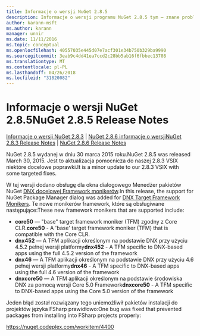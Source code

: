 ```yaml
---
title: Informacje o wersji NuGet 2.8.5
description: Informacje o wersji programu NuGet 2.8.5 tym — znane problemy, poprawki, dodatkowe funkcje i dcr.
author: karann-msft
ms.author: karann
manager: unnir
ms.date: 11/11/2016
ms.topic: conceptual
ms.openlocfilehash: 40557035e445d07e7acf301e34b750b329ba9990
ms.sourcegitcommit: 3eab9c4dd41ea7ccd2c28bb5ab16f6fbbec13708
ms.translationtype: MT
ms.contentlocale: pl-PL
ms.lasthandoff: 04/26/2018
ms.locfileid: "31820082"
---
```

# <a name="nuget-285-release-notes"></a><span data-ttu-id="ec268-103">Informacje o wersji NuGet 2.8.5</span><span class="sxs-lookup"><span data-stu-id="ec268-103">NuGet 2.8.5 Release Notes</span></span>

<span data-ttu-id="ec268-104">[Informacje o wersji NuGet 2.8.3](../release-notes/nuget-2.8.3.md) | [NuGet 2.8.6 informacje o wersji](../release-notes/nuget-2.8.6.md)</span><span class="sxs-lookup"><span data-stu-id="ec268-104">[NuGet 2.8.3 Release Notes](../release-notes/nuget-2.8.3.md) | [NuGet 2.8.6 Release Notes](../release-notes/nuget-2.8.6.md)</span></span>

<span data-ttu-id="ec268-105">NuGet 2.8.5 wydanej w dniu 30 marca 2015 roku.</span><span class="sxs-lookup"><span data-stu-id="ec268-105">NuGet 2.8.5 was released March 30, 2015.</span></span> <span data-ttu-id="ec268-106">Jest to aktualizacja pomocnicza do naszej 2.8.3 VSIX niektóre docelowe poprawki.</span><span class="sxs-lookup"><span data-stu-id="ec268-106">It is a minor update to our 2.8.3 VSIX with some targeted fixes.</span></span>

<span data-ttu-id="ec268-107">W tej wersji dodano obsługę dla okna dialogowego Menedżer pakietów NuGet [DNX docelowej Framework monikerów](https://github.com/aspnet/dnx).</span><span class="sxs-lookup"><span data-stu-id="ec268-107">In this release, the support for NuGet Package Manager dialog was added for [DNX Target Framework Monikers](https://github.com/aspnet/dnx).</span></span>  <span data-ttu-id="ec268-108">Te nowe monikerów framework, które są obsługiwane następujące:</span><span class="sxs-lookup"><span data-stu-id="ec268-108">These new framework monikers that are supported include:</span></span>

* <span data-ttu-id="ec268-109">**core50** — "base" target framework moniker (TFM) zgodny z Core CLR.</span><span class="sxs-lookup"><span data-stu-id="ec268-109">**core50** - A 'base' target framework moniker (TFM) that is compatible with the Core CLR.</span></span>
* <span data-ttu-id="ec268-110">**dnx452** — A TFM aplikacji określonym na podstawie DNX przy użyciu 4.5.2 pełnej wersji platformy</span><span class="sxs-lookup"><span data-stu-id="ec268-110">**dnx452** - A TFM specific to DNX-based apps using the full 4.5.2 version of the framework</span></span>
* <span data-ttu-id="ec268-111">**dnx46** — A TFM aplikacji określonym na podstawie DNX przy użyciu 4.6 pełnej wersji platformy</span><span class="sxs-lookup"><span data-stu-id="ec268-111">**dnx46** - A TFM specific to DNX-based apps using the full 4.6 version of the framework</span></span>
* <span data-ttu-id="ec268-112">**dnxcore50** — A TFM aplikacji określonym na podstawie środowiska DNX za pomocą wersji Core 5.0 Framework</span><span class="sxs-lookup"><span data-stu-id="ec268-112">**dnxcore50** - A TFM specific to DNX-based apps using the Core 5.0 version of the framework</span></span>

<span data-ttu-id="ec268-113">Jeden błąd został rozwiązany tego uniemożliwił pakietów instalacji do projektów języka FSharp prawidłowo:</span><span class="sxs-lookup"><span data-stu-id="ec268-113">One bug was fixed that prevented packages from installing into FSharp projects properly:</span></span>

https://nuget.codeplex.com/workitem/4400